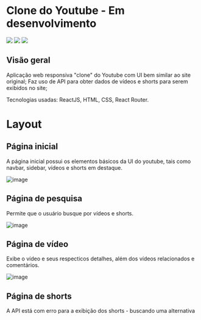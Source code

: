 # Clone do Youtube - Em desenvolvimento

<img src="https://img.shields.io/badge/React-20232A?style=for-the-badge&logo=react&logoColor=61DAFB"> <img src="https://img.shields.io/badge/React_Router-CA4245?style=for-the-badge&logo=react-router&logoColor=white"> <img src="https://img.shields.io/badge/CSS3-1572B6?style=for-the-badge&logo=css3&logoColor=white"> 

## Visão geral
Aplicação web responsiva "clone" do Youtube com UI bem similar ao site original; Faz uso de API para obter dados de vídeos e shorts para serem exibidos no site;

Tecnologias usadas: ReactJS, HTML, CSS, React Router.

# Layout
## Página inicial
A página inicial possui os elementos básicos da UI do youtube, tais como navbar, sidebar, vídeos e shorts em destaque.

![image](https://github.com/ViniNathan/youtube-clone-react/assets/109599829/e84a68c7-e089-42d0-b48c-c28d872d4bb8)

## Página de pesquisa
Permite que o usuário busque por vídeos e shorts.

![image](https://github.com/ViniNathan/youtube-clone-react/assets/109599829/5319f00b-c2de-4847-bf73-fc33699a03db)

## Página de vídeo
Exibe o vídeo e seus respecticos detalhes, além dos vídeos relacionados e comentários.

![image](https://github.com/ViniNathan/youtube-clone-react/assets/109599829/99ef1c45-a197-491d-b6c5-fc1c867f8d04)

## Página de shorts
A API está com erro para a exibição dos shorts - buscando uma alternativa
